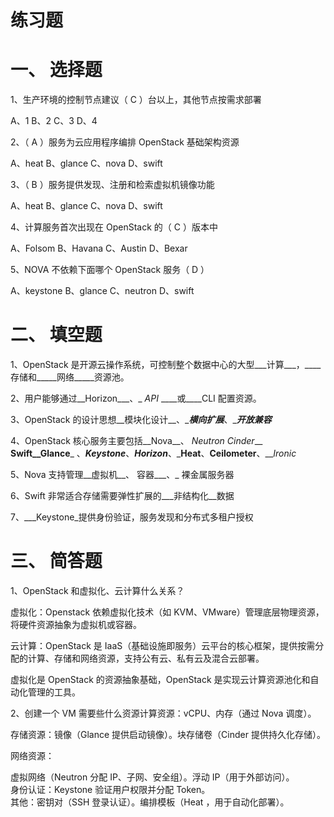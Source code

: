 # 练习题  

# 一、 选择题  

1、生产环境的控制节点建议（ C ）台以上，其他节点按需求部署  

A、1 B、2 C、3 D、4  

2、（ A ）服务为云应用程序编排 OpenStack 基础架构资源  

A、heat B、glance C、nova D、swift  

3、（ B ）服务提供发现、注册和检索虚拟机镜像功能  

A、heat B、glance C、nova D、swift  

4、计算服务首次出现在 OpenStack 的（ C ）版本中  

A、Folsom B、Havana C、Austin D、Bexar  

5、NOVA 不依赖下面哪个 OpenStack 服务（ D ）  

A、keystone B、glance C、neutron D、swift  

# 二、 填空题  

1、OpenStack 是开源云操作系统，可控制整个数据中心的大型___计算___，____存储和_____网络_____资源池。  

2、用户能够通过__Horizon___、_ _API_ ____或____CLI 配置资源。  

3、OpenStack 的设计思想__模块化设计__、____横向扩展___、____开放兼容___  

4、OpenStack 核心服务主要包括__Nova__、 _Neutron Cinder___ __Swift__Glance___ 、___Keystone___、___Horizon___、___Heat__、__Ceilometer__、___Ironic_  

5、Nova 支持管理__虚拟机__、 容器___、_ 裸金属服务器  

6、Swift 非常适合存储需要弹性扩展的___非结构化__数据  

7、___Keystone_提供身份验证，服务发现和分布式多租户授权  

# 三、 简答题  

1、OpenStack 和虚拟化、云计算什么关系？  

虚拟化：Openstack 依赖虚拟化技术（如 KVM、VMware）管理底层物理资源，将硬件资源抽象为虚拟机或容器。  

云计算：OpenStack 是 IaaS（基础设施即服务）云平台的核心框架，提供按需分配的计算、存储和网络资源，支持公有云、私有云及混合云部署。  

虚拟化是 OpenStack 的资源抽象基础，OpenStack 是实现云计算资源池化和自动化管理的工具。  

2、创建一个 VM 需要些什么资源计算资源：vCPU、内存（通过 Nova 调度）。  

存储资源：镜像（Glance 提供启动镜像）。块存储卷（Cinder 提供持久化存储）。  

网络资源：  

虚拟网络（Neutron 分配 IP、子网、安全组）。浮动 IP（用于外部访问）。  
身份认证：Keystone 验证用户权限并分配 Token。  
其他：密钥对（SSH 登录认证）。编排模板（Heat ，用于自动化部署）。  